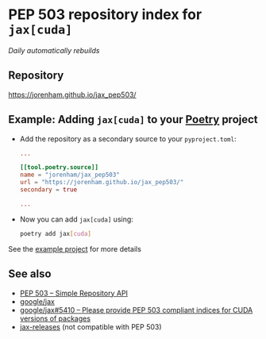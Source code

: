 # PEP 503 repository index for `jax[cuda]`

*Daily automatically rebuilds*

## Repository

https://jorenham.github.io/jax_pep503/

## Example: Adding `jax[cuda]` to your [Poetry](https://python-poetry.org/) project

- Add the repository as a secondary source to your `pyproject.toml`:

    ```toml
    ...
    
    [[tool.poetry.source]]
    name = "jorenham/jax_pep503"
    url = "https://jorenham.github.io/jax_pep503/"
    secondary = true
    
    ...
    ```

- Now you can add `jax[cuda]` using:

    ```bash
    poetry add jax[cuda]
    ```

See the [example project](example_project) for more details 

## See also

- [PEP 503 – Simple Repository API](https://peps.python.org/pep-0503/)
- [google/jax](https://github.com/google/jax)
- [google/jax#5410 – Please provide PEP 503 compliant indices for CUDA versions of packages](https://github.com/google/jax/issues/5410)
- [jax-releases](https://storage.googleapis.com/jax-releases/) (not compatible with PEP 503)